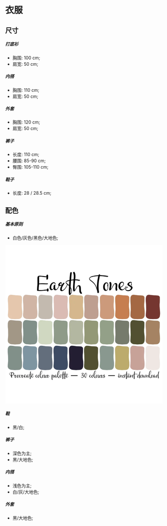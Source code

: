 # 衣服

## 尺寸

##### 打底衫

- 胸围: 100 cm;
- 肩宽: 50 cm;

##### 内搭

- 胸围: 110 cm;
- 肩宽: 50 cm;

##### 外套

- 胸围: 120 cm;
- 肩宽: 50 cm;

##### 裤子

- 长度: 110 cm;
- 腰围: 85-90 cm;
- 臀围: 105-110 cm;

##### 鞋子

- 长度: 28 / 28.5 cm;

## 配色

##### 基本原则

- 白色/灰色/黑色/大地色;

![大地色](./images/2023-12-11-21-50-01.png)

##### 鞋

- 黑/白;

##### 裤子

- 深色为主;
- 黑/大地色;

##### 内搭

- 浅色为主;
- 白/灰/大地色;

##### 外套

- 黑/大地色;
